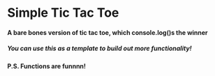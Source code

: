 # Simple Tic Tac Toe

#### A bare bones version of tic tac toe, which console.log()s the winner

##### You can use this as a template to build out more functionality!

#### P.S. Functions are funnnn!
